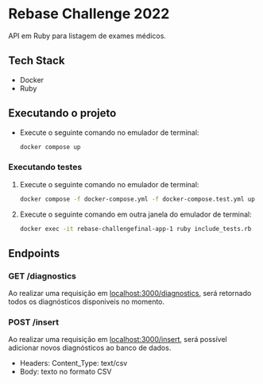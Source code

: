 # Rebase Challenge 2022

API em Ruby para listagem de exames médicos.

## Tech Stack

* Docker
* Ruby

## Executando o projeto

- Execute o seguinte comando no emulador de terminal:

    ```bash
    docker compose up
    ```
### Executando testes

1. Execute o seguinte comando no emulador de terminal:

    ```bash
    docker compose -f docker-compose.yml -f docker-compose.test.yml up
    ```
2. Execute o seguinte comando em outra janela do emulador de terminal:

    ```bash
    docker exec -it rebase-challengefinal-app-1 ruby include_tests.rb
    ```

## Endpoints

### GET /diagnostics
Ao realizar uma requisição em <localhost:3000/diagnostics>, será retornado todos os diagnósticos disponiveis no momento.

### POST /insert
Ao realizar uma requisição em <localhost:3000/insert>, será possível adicionar novos diagnósticos ao banco de dados.
- Headers: Content_Type: text/csv
- Body: texto no formato CSV 
